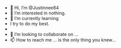 - 👋 Hi, I’m @Justinnee84
- 👀 I’m interested in nothing.
- 🌱 I’m currently learning 
- I try to do my best.
- 
- 💞️ I’m looking to collaborate on ...
- 📫 How to reach me ... is the only thing you knew...

<!---
Justinnee84/Justinnee84 is a ✨ special ✨ repository because its `README.md` (this file) appears on your GitHub profile.
You can click the Preview link to take a look at your changes.
--->
